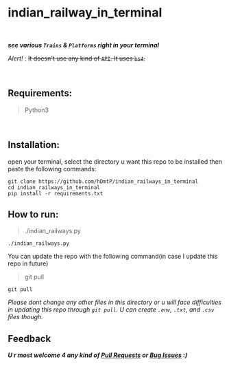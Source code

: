 # indian_railway_in_terminal

<br>

***see various `Trains` & `Platforms` right in your terminal***

_Alert!_ : ~~It doesn't use any kind of `API`. It uses `bs4`.~~ 

<br>

## Requirements:
> Python3

<br>

## Installation:
open your terminal, select the directory u want this repo to be installed then paste the following commands:
```
git clone https://github.com/hDmtP/indian_railways_in_terminal
cd indian_railways_in_terminal
pip install -r requirements.txt
```

## How to run:
> ./indian_railways.py
```
./indian_railways.py
```

You can update the repo with the following command(in case I update this repo in future)
>git pull
```
git pull
```


*Please dont change any other files in this directory or u will face difficulties in updating this repo through `git pull`.
U can create `.env`, `.txt`, and `.csv` files though.*
<br>

## Feedback
***U r most welcome 4 any kind of [Pull Requests](https://github.com/hDmtP/indian_railways_in_terminal/pulls) or [Bug Issues](https://github.com/hDmtP/indian_railways_in_terminal/issues/new) :)***

